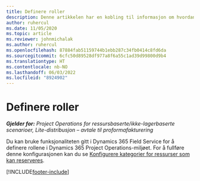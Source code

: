 ```yaml
---
title: Definere roller
description: Denne artikkelen har en kobling til informasjon om hvordan du konfigurerer kategorier for ressurs som kan reserveres.
author: ruhercul
ms.date: 11/05/2020
ms.topic: article
ms.reviewer: johnmichalak
ms.author: ruhercul
ms.openlocfilehash: 87884fab51159744b1ebb287c34fb0414c8fd6da
ms.sourcegitcommit: 6cfc50d89528df977a8f6a55c1ad39d99800d9b4
ms.translationtype: HT
ms.contentlocale: nb-NO
ms.lasthandoff: 06/03/2022
ms.locfileid: "8924902"
---
```

# <a name="define-roles"></a>Definere roller

_**Gjelder for:** Project Operations for ressursbaserte/ikke-lagerbaserte scenarioer, Lite-distribusjon – avtale til proformafakturering_

Du kan bruke funksjonaliteten gitt i Dynamics 365 Field Service for å definere rollene i Dynamics 365 Project Operations-miljøet. For å fullføre denne konfigurasjonen kan du se [Konfigurere kategorier for ressurser som kan reserveres](/dynamics365/field-service/set-up-bookable-resource-categories).


[!INCLUDE[footer-include](../includes/footer-banner.md)]